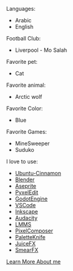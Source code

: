 Languages:

  - Arabic
  - English

Football Club:

  - Liverpool - Mo Salah

Favorite pet:

  - Cat

Favorite animal:

  - Arctic wolf

Favorite Color:

  - Blue

Favorite Games:

  - MineSweeper
  - Suduko

I love to use:

  - [Ubuntu-Cinnamon](https://ubuntucinnamon.org/)
  - [Blender](https://www.blender.org/)
  - [Aseprite](https://www.aseprite.org/)
  - [PyxelEdit](https://pyxeledit.com/)
  - [GodotEngine](https://godotengine.org/)
  - [VSCode](https://code.visualstudio.com/)
  - [Inkscape](https://inkscape.org/)
  - [Audacity](https://www.audacityteam.org/)
  - [LMMS](https://lmms.io/)
  - [PixelComposer](https://makham.itch.io/pixel-composer)
  - [PaletteKnife](https://zingot.itch.io/palette-knife)
  - [JuiceFX](https://codemanu.itch.io/juicefx)
  - [SmearFX](https://codemanu.itch.io/smear-fx)


[Learn More About me](https://gist.github.com/WhalesState/0d5f3d8c616ab2671e429047bde9baab)

